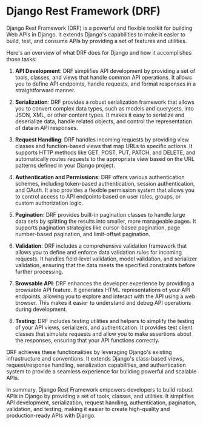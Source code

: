 # Django Rest Framework (DRF)

Django Rest Framework (DRF) is a powerful and flexible toolkit for building Web APIs in Django. It extends Django's capabilities to make it easier to build, test, and consume APIs by providing a set of features and utilities.

Here's an overview of what DRF does for Django and how it accomplishes those tasks:

1. **API Development**: DRF simplifies API development by providing a set of tools, classes, and views that handle common API operations. It allows you to define API endpoints, handle requests, and format responses in a straightforward manner.

2. **Serialization**: DRF provides a robust serialization framework that allows you to convert complex data types, such as models and querysets, into JSON, XML, or other content types. It makes it easy to serialize and deserialize data, handle related objects, and control the representation of data in API responses.

3. **Request Handling**: DRF handles incoming requests by providing view classes and function-based views that map URLs to specific actions. It supports HTTP methods like GET, POST, PUT, PATCH, and DELETE, and automatically routes requests to the appropriate view based on the URL patterns defined in your Django project.

4. **Authentication and Permissions**: DRF offers various authentication schemes, including token-based authentication, session authentication, and OAuth. It also provides a flexible permission system that allows you to control access to API endpoints based on user roles, groups, or custom authorization logic.

5. **Pagination**: DRF provides built-in pagination classes to handle large data sets by splitting the results into smaller, more manageable pages. It supports pagination strategies like cursor-based pagination, page number-based pagination, and limit-offset pagination.

6. **Validation**: DRF includes a comprehensive validation framework that allows you to define and enforce data validation rules for incoming requests. It handles field-level validation, model validation, and serializer validation, ensuring that the data meets the specified constraints before further processing.

7. **Browsable API**: DRF enhances the developer experience by providing a browsable API feature. It generates HTML representations of your API endpoints, allowing you to explore and interact with the API using a web browser. This makes it easier to understand and debug API operations during development.

8. **Testing**: DRF includes testing utilities and helpers to simplify the testing of your API views, serializers, and authentication. It provides test client classes that simulate requests and allow you to make assertions about the responses, ensuring that your API functions correctly.

DRF achieves these functionalities by leveraging Django's existing infrastructure and conventions. It extends Django's class-based views, request/response handling, serialization capabilities, and authentication system to provide a seamless experience for building powerful and scalable APIs.

In summary, Django Rest Framework empowers developers to build robust APIs in Django by providing a set of tools, classes, and utilities. It simplifies API development, serialization, request handling, authentication, pagination, validation, and testing, making it easier to create high-quality and production-ready APIs with Django.

